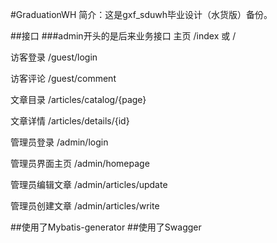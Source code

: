 #GraduationWH
简介：这是gxf_sduwh毕业设计（水货版）备份。

##接口
###admin开头的是后来业务接口
主页 /index 或 /

访客登录 /guest/login

访客评论 /guest/comment

文章目录 /articles/catalog/{page}

文章详情 /articles/details/{id}

管理员登录 /admin/login

管理员界面主页 /admin/homepage

管理员编辑文章 /admin/articles/update

管理员创建文章 /admin/articles/write

##使用了Mybatis-generator
##使用了Swagger






